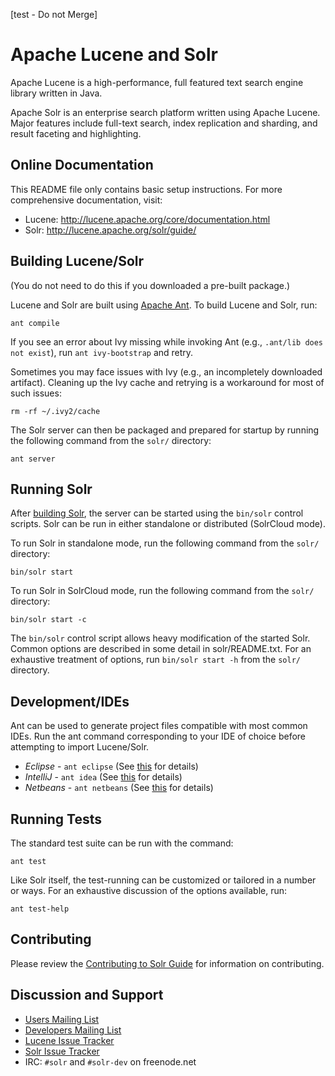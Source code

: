 <!--
    Licensed to the Apache Software Foundation (ASF) under one or more
    contributor license agreements.  See the NOTICE file distributed with
    this work for additional information regarding copyright ownership.
    The ASF licenses this file to You under the Apache License, Version 2.0
    the "License"); you may not use this file except in compliance with
    the License.  You may obtain a copy of the License at

        http://www.apache.org/licenses/LICENSE-2.0

    Unless required by applicable law or agreed to in writing, software
    distributed under the License is distributed on an "AS IS" BASIS,
    WITHOUT WARRANTIES OR CONDITIONS OF ANY KIND, either express or implied.
    See the License for the specific language governing permissions and
    limitations under the License.
 -->
[test - Do not Merge]
# Apache Lucene and Solr

Apache Lucene is a high-performance, full featured text search engine library
written in Java.

Apache Solr is an enterprise search platform written using Apache Lucene.
Major features include full-text search, index replication and sharding, and
result faceting and highlighting.

## Online Documentation

This README file only contains basic setup instructions.  For more
comprehensive documentation, visit:

- Lucene: <http://lucene.apache.org/core/documentation.html>
- Solr: <http://lucene.apache.org/solr/guide/>

## Building Lucene/Solr

(You do not need to do this if you downloaded a pre-built package.)

Lucene and Solr are built using [Apache Ant](http://ant.apache.org/).  To build
Lucene and Solr, run:

`ant compile`

If you see an error about Ivy missing while invoking Ant (e.g., `.ant/lib does
not exist`), run `ant ivy-bootstrap` and retry.

Sometimes you may face issues with Ivy (e.g., an incompletely downloaded artifact).
Cleaning up the Ivy cache and retrying is a workaround for most of such issues: 

`rm -rf ~/.ivy2/cache`

The Solr server can then be packaged and prepared for startup by running the
following command from the `solr/` directory:

`ant server`

## Running Solr

After [building Solr](#building-lucene-solr), the server can be started using
the `bin/solr` control scripts.  Solr can be run in either standalone or
distributed (SolrCloud mode).

To run Solr in standalone mode, run the following command from the `solr/`
directory:

`bin/solr start`

To run Solr in SolrCloud mode, run the following command from the `solr/`
directory:

`bin/solr start -c`

The `bin/solr` control script allows heavy modification of the started Solr.
Common options are described in some detail in solr/README.txt.  For an
exhaustive treatment of options, run `bin/solr start -h` from the `solr/`
directory.

## Development/IDEs

Ant can be used to generate project files compatible with most common IDEs.
Run the ant command corresponding to your IDE of choice before attempting to
import Lucene/Solr.

- *Eclipse* - `ant eclipse` (See [this](https://wiki.apache.org/solr/HowToConfigureEclipse) for details)
- *IntelliJ* - `ant idea` (See [this](https://wiki.apache.org/lucene-java/HowtoConfigureIntelliJ) for details)
- *Netbeans* - `ant netbeans` (See [this](https://wiki.apache.org/lucene-java/HowtoConfigureNetbeans) for details)


## Running Tests

The standard test suite can be run with the command:

`ant test`

Like Solr itself, the test-running can be customized or tailored in a number or
ways.  For an exhaustive discussion of the options available, run:

`ant test-help`

## Contributing

Please review the [Contributing to Solr
Guide](https://wiki.apache.org/solr/HowToContribute) for information on
contributing.

## Discussion and Support

- [Users Mailing List](http://lucene.apache.org/solr/community.html#solr-user-list-solr-userluceneapacheorg)
- [Developers Mailing List](http://lucene.apache.org/solr/community.html#developer-list-devluceneapacheorg)
- [Lucene Issue Tracker](https://issues.apache.org/jira/browse/LUCENE)
- [Solr Issue Tracker](https://issues.apache.org/jira/browse/SOLR)
- IRC: `#solr` and `#solr-dev` on freenode.net
